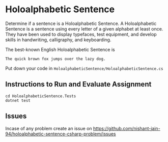 # Holoalphabetic Sentence

Determine if a sentence is a Holoalphabetic Sentence. A Holoalphabetic Sentence is a sentence using every letter of a given alphabet at least once. They have been used to display typefaces, test equipment, and develop skills in handwriting, calligraphy, and keyboarding.

The best-known English Holoalphabetic Sentence is

    The quick brown fox jumps over the lazy dog.

Put down your code in `HoloalphabeticSentence/HoloalphabeticSentence.cs`

## Instructions to Run and Evaluate Assignment

```
cd HoloalphabeticSentence.Tests
dotnet test
```

## Issues

Incase of any problem create an issue on https://github.com/nishant-jain-94/holoalphabetic-sentence-csharp-problem/issues